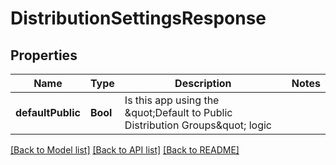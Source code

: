 # DistributionSettingsResponse

## Properties
Name | Type | Description | Notes
------------ | ------------- | ------------- | -------------
**defaultPublic** | **Bool** | Is this app using the \&quot;Default to Public Distribution Groups\&quot; logic | 

[[Back to Model list]](../README.md#documentation-for-models) [[Back to API list]](../README.md#documentation-for-api-endpoints) [[Back to README]](../README.md)


